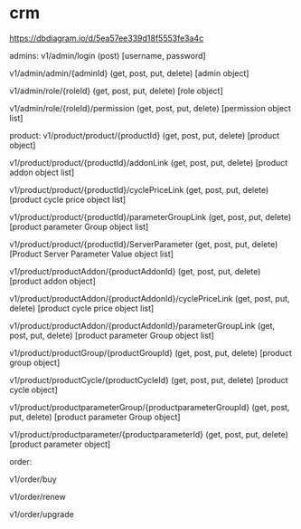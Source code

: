 # crm

https://dbdiagram.io/d/5ea57ee339d18f5553fe3a4c

admins:
v1/admin/login (post) [username, password]

v1/admin/admin/{adminId} (get, post, put, delete) [admin object]

v1/admin/role/{roleId} (get, post, put, delete) [role object]

v1/admin/role/{roleId}/permission (get, post, put, delete) [permission object list]


product:
v1/product/product/{productId} (get, post, put, delete) [product object]

v1/product/product/{productId}/addonLink (get, post, put, delete) [product addon object list]

v1/product/product/{productId}/cyclePriceLink (get, post, put, delete) [product cycle price object list]

v1/product/product/{productId}/parameterGroupLink (get, post, put, delete) [product parameter Group object list]

v1/product/product/{productId}/ServerParameter (get, post, put, delete) [Product Server Parameter Value object list]


v1/product/productAddon/{productAddonId} (get, post, put, delete) [product addon object]

v1/product/productAddon/{productAddonId}/cyclePriceLink (get, post, put, delete) [product cycle price object list]

v1/product/productAddon/{productAddonId}/parameterGroupLink (get, post, put, delete) [product parameter Group object list]


v1/product/productGroup/{productGroupId} (get, post, put, delete) [product group object]

v1/product/productCycle/{productCycleId} (get, post, put, delete) [product cycle object]



v1/product/productparameterGroup/{productparameterGroupId} (get, post, put, delete) [product parameter Group object]

v1/product/productparameter/{productparameterId} (get, post, put, delete) [product parameter object]


order:

v1/order/buy

v1/order/renew

v1/order/upgrade

